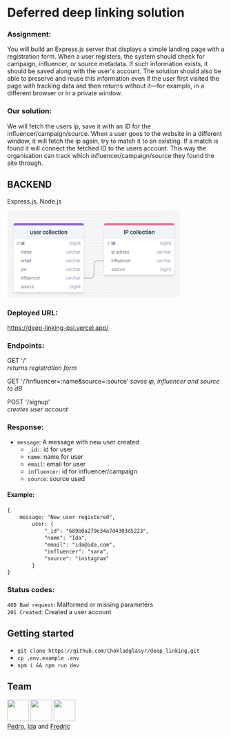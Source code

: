 # Deferred deep linking solution
   
### Assignment:
You will build an Express.js server that displays a simple landing page with a registration form.
When a user registers, the system should check for campaign,
influencer, or source metadata. If such information exists, it should be saved along with the user's
account. The solution should also be able to preserve and reuse this information even if the user first visited the page with tracking data and then returns without it—for example, in a different browser or in a private window.

### Our solution:
We will fetch the users ip, save it with an ID for the influencer/campaign/source. When a user goes to the website in a different window, it will fetch the ip again, try to match it to an existing. If a match is found it will connect the fetched ID to the users account. This way the organisation can track which influencer/campaign/source they found the site through.

## BACKEND
Express.js, Node.js

 <img src="./public/Screenshot 2025-08-26 171003.png" width="400px" height="200px">

### Deployed URL:
https://deep-linking-psi.vercel.app/

### Endpoints:
GET '/'   
_returns registration form_

GET '/?influencer=:name&source=:source'
_saves ip, influencer and source to dB_

POST '/signup'  
_creates user account_

### Response:
- ```message```: A message with new user created  
    + ```_id:```: id for user  
    + ```name```: name for user  
    + ```email```: email for user  
    + ```influencer```: id for influencer/campaign
    + ```source```: source used

#### Example:
```
{
    message: "New user registered",
        user: {
            "_id": "689b0a279e34a7d4303d5223",
            "name": "Ida",
            "email": "ida@ida.com",
            "influencer": "sara",
            "source": "instagram"
        }
}
```

### Status codes:
```400 Bad request```: Malformed or missing parameters  
```201 Created```: Created a user account 

## Getting started

+ ```git clone https://github.com/Chokladglasyr/deep_linking.git```
+ ```cp .env.example .env```
+ ```npm i && npm run dev```

## Team
<img src="https://avatars.githubusercontent.com/u/155150935?v=4" width="50" height="50">   <img src="https://avatars.githubusercontent.com/u/180587803?v=4" width="50" height="50">  <img src="https://avatars.githubusercontent.com/u/180533117?v=4" width="50" height="50">   
[Pedro](https://github.com/Lazcano007), [Ida](https://github.com/Chokladglasyr) and [Fredric](https://github.com/FredricLaestander)